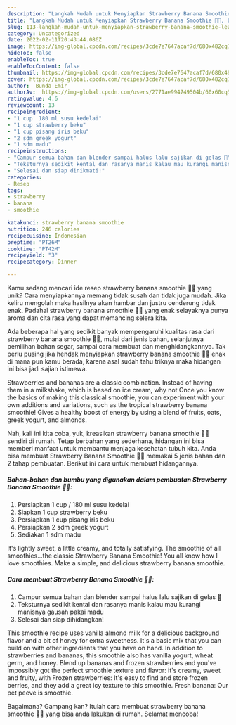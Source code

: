 ```yaml
---
description: "Langkah Mudah untuk Menyiapkan Strawberry Banana Smoothie 🍓🍌, Lezat Sekali"
title: "Langkah Mudah untuk Menyiapkan Strawberry Banana Smoothie 🍓🍌, Lezat Sekali"
slug: 113-langkah-mudah-untuk-menyiapkan-strawberry-banana-smoothie-lezat-sekali
category: Uncategorized
date: 2022-02-11T20:43:44.086Z
image: https://img-global.cpcdn.com/recipes/3cde7e7647acaf7d/680x482cq70/strawberry-banana-smoothie-foto-resep-utama.jpg
hideToc: false
enableToc: true
enableTocContent: false
thumbnail: https://img-global.cpcdn.com/recipes/3cde7e7647acaf7d/680x482cq70/strawberry-banana-smoothie-foto-resep-utama.jpg
cover: https://img-global.cpcdn.com/recipes/3cde7e7647acaf7d/680x482cq70/strawberry-banana-smoothie-foto-resep-utama.jpg
author:  Bunda Emir
authorAv:  https://img-global.cpcdn.com/users/2771ae994749504b/60x60cq50/avatar.jpg
ratingvalue: 4.6
reviewcount: 13
recipeingredient:
- "1 cup  180 ml susu kedelai"
- "1 cup strawberry beku"
- "1 cup pisang iris beku"
- "2 sdm greek yogurt"
- "1 sdm madu"
recipeinstructions:
- "Campur semua bahan dan blender sampai halus lalu sajikan di gelas 🥤"
- "Teksturnya sedikit kental dan rasanya manis kalau mau kurangi manisnya gausah pakai madu"
- "Selesai dan siap dinikmati!"
categories:
- Resep
tags:
- strawberry
- banana
- smoothie

katakunci: strawberry banana smoothie 
nutrition: 246 calories
recipecuisine: Indonesian
preptime: "PT26M"
cooktime: "PT42M"
recipeyield: "3"
recipecategory: Dinner

---
```



Kamu sedang mencari ide resep strawberry banana smoothie 🍓🍌 yang unik? Cara menyiapkannya memang tidak susah dan tidak juga mudah. Jika keliru mengolah maka hasilnya akan hambar dan justru cenderung tidak enak. Padahal strawberry banana smoothie 🍓🍌 yang enak selayaknya punya aroma dan cita rasa yang dapat memancing selera kita.


Ada beberapa hal yang sedikit banyak mempengaruhi kualitas rasa dari strawberry banana smoothie 🍓🍌, mulai dari jenis bahan, selanjutnya pemilihan bahan segar, sampai cara membuat dan menghidangkannya. Tak perlu pusing jika hendak menyiapkan strawberry banana smoothie 🍓🍌 enak di mana pun kamu berada, karena asal sudah tahu triknya maka hidangan ini bisa jadi sajian istimewa.

Strawberries and bananas are a classic combination. Instead of having them in a milkshake, which is based on ice cream, why not Once you know the basics of making this classical smoothie, you can experiment with your own additions and variations, such as the tropical strawberry banana smoothie! Gives a healthy boost of energy by using a blend of fruits, oats, greek yogurt, and almonds.


Nah, kali ini kita coba, yuk, kreasikan strawberry banana smoothie 🍓🍌 sendiri di rumah. Tetap berbahan yang sederhana, hidangan ini bisa memberi manfaat untuk membantu menjaga kesehatan tubuh kita. Anda bisa membuat Strawberry Banana Smoothie 🍓🍌 memakai 5 jenis bahan dan 2 tahap pembuatan. Berikut ini cara untuk membuat hidangannya.

<!--inarticleads1-->

##### Bahan-bahan dan bumbu yang digunakan dalam pembuatan Strawberry Banana Smoothie 🍓🍌:

1. Persiapkan 1 cup / 180 ml susu kedelai
1. Siapkan 1 cup strawberry beku
1. Persiapkan 1 cup pisang iris beku
1. Persiapkan 2 sdm greek yogurt
1. Sediakan 1 sdm madu


It&#39;s lightly sweet, a little creamy, and totally satisfying. The smoothie of all smoothies…the classic Strawberry Banana Smoothie! You all know how I love smoothies. Make a simple, and delicious strawberry banana smoothie. 

<!--inarticleads2-->

##### Cara membuat Strawberry Banana Smoothie 🍓🍌:

1. Campur semua bahan dan blender sampai halus lalu sajikan di gelas 🥤
1. Teksturnya sedikit kental dan rasanya manis kalau mau kurangi manisnya gausah pakai madu
1. Selesai dan siap dihidangkan!

This smoothie recipe uses vanilla almond milk for a delicious background flavor and a bit of honey for extra sweetness. It&#39;s a basic mix that you can build on with other ingredients that you have on hand. In addition to strawberries and bananas, this smoothie also has vanilla yogurt, wheat germ, and honey. Blend up bananas and frozen strawberries and you&#39;ve impossibly got the perfect smoothie texture and flavor: it&#39;s creamy, sweet and fruity, with Frozen strawberries: It&#39;s easy to find and store frozen berries, and they add a great icy texture to this smoothie. Fresh banana: Our pet peeve is smoothie. 

Bagaimana? Gampang kan? Itulah cara membuat strawberry banana smoothie 🍓🍌 yang bisa anda lakukan di rumah. Selamat mencoba!
